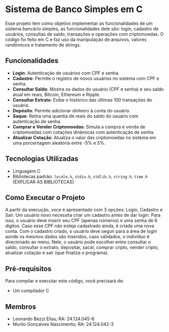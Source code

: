 # Sistema de Banco Simples em C

Esse projeto tem como objetivo implementar as funcionalidades de um sistema bancário simples, as funcionalidades dele são: login, cadastro de usuários, consultas de saldo, transações e operações com criptomoedas. O código foi feito em C e faz uso da manipulação de arquivos, valores randômicos e tratamento de strings.

## Funcionalidades

- **Login**: Autenticação de usuários com CPF e senha.
- **Cadastro**: Permite o registro de novos usuários no sistema com CPF e senha.
- **Consultar Saldo**: Mostra os dados do usuário (CPF e senha) e seu saldo atual em reais, Bitcoin, Ethereum e Ripple.
- **Consultar Extrato**: Exibe o histórico das últimas 100 transações do usuário.
- **Depósito**: Permite adicionar dinheiro à conta do usuário.
- **Saque**: Retira uma quantia de reais do saldo do usuário com autenticação de senha.
- **Comprar e Vender Criptomoedas**: Simula a compra e venda de criptomoedas com cotações dinâmicas com autenticação de senha.
- **Atualizar Cotação**: Atualiza o valor das criptomoedas no sistema em uma porcentagem aleatória entre -5% e 5%.

## Tecnologias Utilizadas

- Linguagem C
- Bibliotecas padrão: `locale.h`, `stdio.h`, `stdlib.h`, `string.h`, `time.h` (EXPLICAR AS BIBLIOTECAS)

## Como Executar o Projeto

A partir da execução, voce é apresentado com 3 opções: Login, Cadastro e Sair. Um usuário novo necessita criar um cadastro antes de dar login. Para isso, o usuário deve inserir seu CPF (apenas números) e uma senha de 6 dígitos. Caso esse CPF não esteja cadastrado ainda, é criada uma nova conta. Com o cadastro criado, o usuário deve seguir para a área de login aonde os mesmos dados são inseridos, caso válidados, o indivíduo é direcionado ao menu. Nele, o usuário pode escolher entre consultar o saldo, consultar o extrato, depositar, sacar, comprar cripto, vender cripto, atualizar cotação e sair (que finaliza o programa).

## Pré-requisitos
Para compilar e executar este código, você precisará de:
- Um compilador C

## Membros

- Leonardo Bezzi Elias; RA: 24.124.045-6
- Murilo Gonçalves Nascimento; RA: 24.124.042-3
